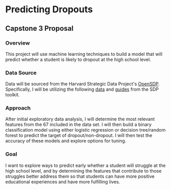 # Predicting Dropouts
## Capstone 3 Proposal


### Overview

This project will use machine learning techniques to build a model that will predict whether a student is likely to dropout at the high school level.

### Data Source

Data will be sourced from the Harvard Strategic Data Project's [OpenSDP](https://sdp.cepr.harvard.edu/opensdp). Specifically, I will be utilizing the following [data](https://github.com/OpenSDP/predicting_dropouts/tree/master/data) and [guides](https://hwpi.harvard.edu/files/sdp/files/sdp-toolkit-cg-data-linking-guide.pdf) from the SDP toolkit.

### Approach

After initial exploratory data analysis, I will determine the most relevant features from the 67 included in the data set. I will then build a binary classification model using either logistic regression or decision tree/random forest to predict the target of dropout/non-dropout. I will then test the accuracy of these models and explore options for tuning.

### Goal

I want to explore ways to predict early whether a student will struggle at the high school level, and by determining the features that contribute to those struggles better address them so that students can have more positive educational experiences and have more 
fulfilling lives.
